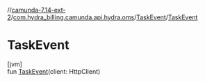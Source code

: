 //[camunda-7.14-ext-2](../../../index.md)/[com.hydra_billing.camunda.api.hydra.oms](../index.md)/[TaskEvent](index.md)/[TaskEvent](-task-event.md)

# TaskEvent

[jvm]\
fun [TaskEvent](-task-event.md)(client: HttpClient)
